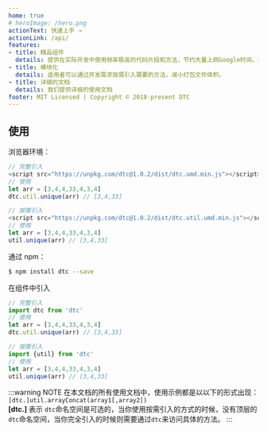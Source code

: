 ```yaml
---
home: true
# heroImage: /hero.png
actionText: 快速上手 →
actionLink: /api/
features:
- title: 精品组件
  details: 提供在实际开发中使用频率极高的代码片段和方法，节约大量上网Google时间，提高工作效率。
- title: 模块化
  details: 适用者可以通过开发需求按需引入需要的方法，减小打包文件体积。
- title: 详细的文档
  details: 我们提供详细的使用文档
footer: MIT Licensed | Copyright © 2018-present DTC
---
```


## 使用
浏览器环境：
```js
// 完整引入
<script src="https://unpkg.com/dtc@1.0.2/dist/dtc.umd.min.js"></script>
// 使用
let arr = [3,4,4,33,4,3,4]
dtc.util.unique(arr) // [3,4,33]

```
```js
// 按需引入
<script src="https://unpkg.com/dtc@1.0.2/dist/dtc.util.umd.min.js"></script>
// 使用
let arr = [3,4,4,33,4,3,4]
util.unique(arr) // [3,4,33]

```
通过 npm：
```bash
$ npm install dtc --save
```
在组件中引入
```js
// 完整引入
import dtc from 'dtc'
// 使用
let arr = [3,4,4,33,4,3,4]
dtc.util.unique(arr) // [3,4,33]

// 按需引入
import {util} from 'dtc'
// 使用
let arr = [3,4,4,33,4,3,4]
util.unique(arr) // [3,4,33]
```
:::warning NOTE
在本文档的所有使用文档中，使用示例都是以以下的形式出现：  
`[dtc.]util.arrayConcat(array1[,array2])`  
**[dtc.]** 表示 `dtc`命名空间是可选的，当你使用按需引入的方式的时候，没有顶层的`dtc`命名空间，当你完全引入的时候则需要通过`dtc`来访问具体的方法。
:::